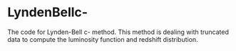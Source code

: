 # LyndenBellc-
The code for Lynden-Bell c- method. This method is dealing with truncated data to compute the luminosity function and redshift distribution.
